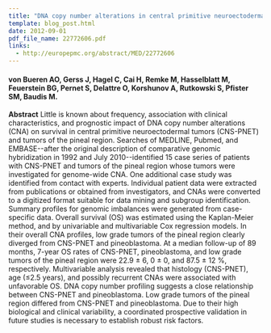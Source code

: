 ```yaml
---
title: "DNA copy number alterations in central primitive neuroectodermal tumors and tumors of the pineal region: an international individual patient data meta-analysis"
template: blog_post.html 
date: 2012-09-01
pdf_file_name: 22772606.pdf
links:
  - http://europepmc.org/abstract/MED/22772606
---
```


#### von Bueren AO, Gerss J, Hagel C, Cai H, Remke M, Hasselblatt M, Feuerstein BG, Pernet S, Delattre O, Korshunov A, Rutkowski S, Pfister SM, Baudis M.

**Abstract** Little is known about frequency, association with clinical characteristics, and prognostic impact of DNA copy number alterations (CNA) on survival in central primitive neuroectodermal tumors (CNS-PNET) and tumors of the pineal region. Searches of MEDLINE, Pubmed, and EMBASE--after the original description of comparative genomic hybridization in 1992 and July 2010--identified 15 case series of patients with CNS-PNET and tumors of the pineal region whose tumors were investigated for genome-wide CNA. One additional case study was identified from contact with experts. Individual patient data were extracted from publications or obtained from investigators, and CNAs were converted to a digitized format suitable for data mining and subgroup identification. Summary profiles for genomic imbalances were generated from case-specific data. Overall survival (OS) was estimated using the Kaplan-Meier method, and by univariable and multivariable Cox regression models.<!--more--> In their overall CNA profiles, low grade tumors of the pineal region clearly diverged from CNS-PNET and pineoblastoma. At a median follow-up of 89 months, 7-year OS rates of CNS-PNET, pineoblastoma, and low grade tumors of the pineal region were 22.9 ± 6, 0 ± 0, and 87.5 ± 12 %, respectively. Multivariable analysis revealed that histology (CNS-PNET), age (≤2.5 years), and possibly recurrent CNAs were associated with unfavorable OS. DNA copy number profiling suggests a close relationship between CNS-PNET and pineoblastoma. Low grade tumors of the pineal region differed from CNS-PNET and pineoblastoma. Due to their high biological and clinical variability, a coordinated prospective validation in future studies is necessary to establish robust risk factors.

